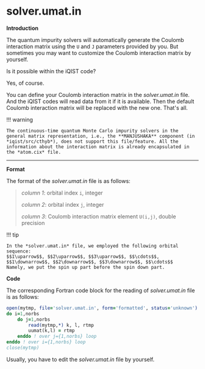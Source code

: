 # solver.umat.in

**Introduction**

The quantum impurity solvers will automatically generate the Coulomb interaction matrix using the ``U`` and ``J`` parameters provided by you. But sometimes you may want to customize the Coulomb interaction matrix by yourself.

Is it possible within the iQIST code?

Yes, of course.

You can define your Coulomb interaction matrix in the *solver.umat.in* file. And the iQIST codes will read data from it if it is available. Then the default Coulomb interaction matrix will be replaced with the new one. That's all.

!!! warning

    The continuous-time quantum Monte Carlo impurity solvers in the general matrix representation, i.e., the **MANJUSHAKA** component (in *iqist/src/cthyb*), does not support this file/feature. All the information about the interaction matrix is already encapsulated in the *atom.cix* file.

---

**Format**

The format of the *solver.umat.in* file is as follows:

>
> *column 1*: orbital index ``i``, integer
>
> *column 2*: orbital index ``j``, integer
>
> *column 3*: Coulomb interaction matrix element ``U(i,j)``, double precision
>

!!! tip

    In the *solver.umat.in* file, we employed the following orbital sequence:
    $$1\uparrow$$, $$2\uparrow$$, $$3\uparrow$$, $$\cdots$$, $$1\downarrow$$, $$2\downarrow$$, $$3\downarrow$$, $$\cdots$$
    Namely, we put the spin up part before the spin down part.

**Code**

The corresponding Fortran code block for the reading of *solver.umat.in* file is as follows:

```fortran
open(mytmp, file='solver.umat.in', form='formatted', status='unknown')
do i=1,norbs
    do j=1,norbs
        read(mytmp,*) k, l, rtmp
        uumat(k,l) = rtmp
    enddo ! over j={1,norbs} loop
enddo ! over i={1,norbs} loop
close(mytmp)
```

Usually, you have to edit the *solver.umat.in* file by yourself.
